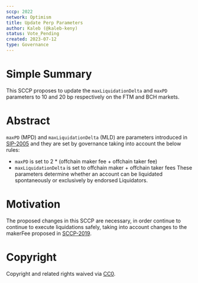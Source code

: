 ```yaml
---
sccp: 2022
network: Optimism
title: Update Perp Parameters
author: Kaleb (@kaleb-keny)
status: Vote_Pending
created: 2023-07-12
type: Governance
---
```


# Simple Summary

This SCCP proposes to update the `maxLiquidationDelta` and `maxPD` parameters to 10 and 20 bp respectively on the FTM and BCH markets.

# Abstract

`maxPD` (MPD) and `maxLiquidationDelta` (MLD) are parameters introduced in [SIP-2005](https://sips.synthetix.io/sips/sip-2005/) and they are set by governance taking into account the below rules:
- `maxPD` is set to 2 * (offchain maker fee + offchain taker fee)
- `maxLiquidationDelta` is set to offchain maker + offchain taker fees
These parameters determine whether an account can be liquidated spontaneously or exclusively by endorsed Liquidators.

# Motivation

The proposed changes in this SCCP are necessary, in order continue to continue to execute liquidations safely, taking into account changes to the makerFee proposed in [SCCP-2019](https://sips.synthetix.io/sccp/sccp-2019/). 

# Copyright

Copyright and related rights waived via [CC0](https://creativecommons.org/publicdomain/zero/1.0/).
